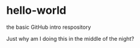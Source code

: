 # hello-world
the basic GitHub intro respository

Just why am I doing this in the middle of the night?
